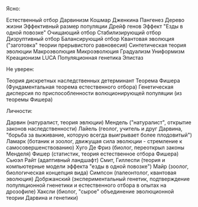 Ясно:

Естественный отбор
Дарвинизм
Кошмар Дженкина
Пангенез
Дерево жизни
Эффективный размер популяции
Дрейф генов
Эффект "Езды в одной повозке"
Очищающий отбор
Стабилизирующий отбор
Дизруптивный отбор
Балансирующий отбор
Квантовая эволюция ("заготовка" теории прерывистого равновесия)
Синтетическая теория эволюции
Макроэволюция
Микроэволюция
Градуализм
Униформизм
Креационизм
LUCA
Популяционная генетика
Эпистаз

Не уверен:

Теория дискретных наследственных детерминант
Теорема Фишера (Фундаментальная теорема естественного отбора)
Генетическая дисперсия по приспособленности волюционирующей популяции (из теоремы Фишера)

Личности:

Дарвин (натуралист, теория эвлюции)
Мендель ("натуралист", открытие законов наследственности)
Лайель (геолог, учитель и друг Дарвина, "борьба за выживание, которую всегда выигрывает более плодовитый")
Ламарк (ботаник и зоолог, движущая сила эволюции - стремление к самосовершенствованию)
Хуго Де Фриз (биолог, переоткрыл законы Менделя)
Фишер (статистик, теория естественное отбора Фишера)
Сьюэл Райт (адаптивный ландшафт)
Смит, Гиллеспи (теория и компьютерные модели эффекта "езды в одной повозке")
Майр (зоолог, биологическая концепция вида)
Симпсон (палеонтолог, квантовая эволюция)
Добржанский (экспериментальный генетик, подтверждение популяционной гненетики и естественного отбора в опытах на дрозофиле)
Хаксли (биолог, "сырое" объединение эволюционной теории Дарвина и генетики)
